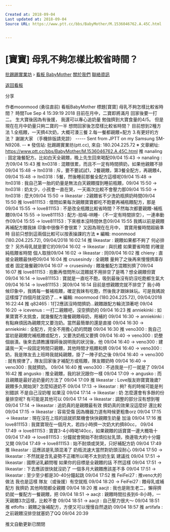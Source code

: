 ```yaml
---

Created at: 2018-09-04
Last updated at: 2018-09-04
Source URL: https://www.ptt.cc/bbs/BabyMother/M.1536046762.A.45C.html


---
```


# [寶寶] 母乳不夠怎樣比較省時間？


[批踢踢實業坊](https://www.ptt.cc/bbs/) › [看板 BabyMother](https://www.ptt.cc/bbs/BabyMother/index.html) [關於我們](https://www.ptt.cc/about.html) [聯絡資訊](https://www.ptt.cc/contact.html)

[返回看板](https://www.ptt.cc/bbs/BabyMother/index.html)

分享

作者moonmood (勇往直前)
看板BabyMother
標題\[寶寶\] 母乳不夠怎樣比較省時間？
時間Tue Sep 4 15:39:19 2018
目前在月中，二寶即將滿月 回家後要一打二。 生大寶後因為有後援， 我還可以專心追奶量 勉強擠到大寶食量的4/5。 但是現在在月中奶量只夠二寶的一半 想問回家後怎麼樣比較省時間？ 目前想到2種方法 1.全瓶餵，一天擠4次奶，大概可湊三餐 2.每一餐都親餵+配方 3.有更好的方法？ 謝謝大家 （手機排版請見諒） ----- Sent from JPTT on my Samsung SM-N9208. -- ※ 發信站: 批踢踢實業坊(ptt.cc), 來自: 180.204.225.72 ※ 文章網址: <https://www.ptt.cc/bbs/BabyMother/M.1536046762.A.45C.html>
推 nanaling : 固定幾餐配方。比如白天全親餵，晚上先生回來喝配09/04 15:43
→ nanaling : 方09/04 15:43
推 ltn0318 : 混餵很累，而且不一定有時間擠奶，如果他親餵不排09/04 15:48
→ ltn0318 : 斥，要不要試試1，2餐親餵，第3餐全配方，再親餵4，09/04 15:48
→ ltn0318 : 5餐，然後睡前那餐全配方這樣呢09/04 15:48
→ ltn0318 : 我自己第一胎的奶量是無法白天親餵撐到睡前瓶餵，09/04 15:50
→ ltn0318 : 奶太少，小孩會一直在哭，一天兩次比較不會壓力那09/04 15:50
→ ltn0318 : 麼大09/04 15:50
→ likeastar : 2親餵省不少洗奶瓶擠奶時間09/04 15:50
推 love811153 : 借問如果每次親餵寶寶都吃不飽要再補瓶餵配方，那是09/04 15:55
→ love811153 : 不是改全瓶餵比較省時間？不然每次都要親餵-補瓶餵09/04 15:55
→ love811153 : 配方-拍嗝-哄睡-（不一定有時間排空），一連串動作09/04 15:55
→ love811153 : 下來根本沒時間休息09/04 15:55
我媽以前是親餵再補配方餵我妹 印象中很像不會很累？ 又因為現在在月中， 寶寶用餐時間超級準時 目前只想到這兩個比較可以按表操課的方法 ※ 編輯: moonmood (180.204.225.72), 09/04/2018 16:02:14
推 likeastar : 親餵如果都不夠了 何必排空？ 另外母乳就是要它的09/04 16:02
→ likeastar : 與抗體 如果要省時間 的確是純瓶餵省時間 個人取捨09/04 16:02
→ likeastar : 同09/04 16:02
推 chieny : 直接全親餵最快吧09/04 16:04
推 crusesindy : 全親餵 量夠了之後再來慢慢擠庫存或者 固定幾餐親09/04 16:07
→ crusesindy : 餵幾餐配方混餵別擠了09/04 16:07
推 love811153 : 抱歉再借問所以混餵就不用排空了是嗎？想全親餵但寶09/04 16:14
→ love811153 : 寶就是一直吃不飽，吸到最後沒有奶沒吃飽都生氣大09/04 16:14
→ love811153 : 哭09/04 16:14
目前是想親餵完就不排空了 我小時候印象中，我媽每一餐補瓶餵，確定我妹有吃飽，然後我才跟妹妹玩。可是我媽說這樣撐了四個月就沒奶了… ※ 編輯: moonmood (180.204.225.72), 09/04/2018 16:22:44
推 q82465 : 1打2應該沒時間擠奶...親餵跟配方輪流頂著吧 09/04 16:20
→ icevenus : 一打二親餵吧，沒空擠奶的 09/04 16:23
推 anniekinki : 如果寶寶不太挑食，就幾餐配方幾餐親餵母奶，用補的 09/04 16:30
→ anniekinki : 有點麻煩因為親餵完又要泡奶。當然最簡單的還是直接 09/04 16:30
→ anniekinki : 全配方，完全不用擔心奶的問題 09/04 16:30
推 veno300 : 我自己當初是親餵完補瓶餵或配方，又要洗奶瓶又要擠 09/04 16:40
→ veno300 : 奶整個崩潰。後來去請教護理師後說明我的狀況後，他 09/04 16:40
→ veno300 : 建議我一天一段固定時間只親餵，其他時間才瓶餵和擠 09/04 16:40
→ veno300 : 奶，我是隊友去上班時我就純親餵，掛了一陣子奶之後 09/04 16:40
→ veno300 : 就有規律了，隊友回家後才補配方或瓶餵，隊友餵奶時 09/04 16:40
→ veno300 : 我就擠奶。 09/04 16:40
推 veno300 : 不過我是一打一就是了 09/04 16:42
推 angusko : 推全親餵，我的狀況跟你一樣 09/04 17:09
→ angusko : 而且親餵是最好追奶量的方法了 09/04 17:09
推 likeastar : Love版友妳寶寶幾歲? 親餵多久開始哭? 怎麼知道奶不 09/04 17:13
→ likeastar : 夠? 有的時候可能是判別錯誤 不是自己沒奶喔 如果沒 09/04 17:14
→ likeastar : 奶 怎麼還會有多餘的份量排空呢? 有可能是其他可以 09/04 17:14
→ likeastar : 調整的部分沒有想到喔 09/04 17:14
→ likeastar : 追奶真的是親餵最有效 擠奶真的效果沒這麼好 還比較 09/04 17:15
→ likeastar : 容易受傷 因為機器力道有時候更粗魯orz 09/04 17:15
→ likeastar : 現在沒在上班的話就抓緊機會快快親餵生奶量 加油 09/04 17:16
推 love811153 : 我寶寶現在一個月大，若四小時擠一次奶大約擠80cc， 09/04 17:49
→ love811153 : 寶寶3-4小時喝140cc，如果親餵的話寶寶一邊大概吸十 09/04 17:49
→ love811153 : 分鐘就會開始不耐煩拉扯乳頭，換邊吸大約十分鐘又開 09/04 17:49
→ love811153 : 始不耐煩或哭哭，只好補配方奶 09/04 17:49
推 likeastar : 這應該是乳頭混淆了 奶瓶流速大當然對奶頭沒耐心 09/04 17:50
→ likeastar : 不然就是含乳姿勢不正確所以喝不太到奶生氣 建議找 09/04 17:51
→ likeastar : 國際泌乳顧問喔 如果你的目標是全親餵的話 不然這樣 09/04 17:51
→ likeastar : 下去應該很快就沒奶了 一個多月大親餵應該差不多 09/04 17:51
→ likeastar : 至少至少都是30-40分鐘起跳 09/04 17:52
推 FeiFei27 : 推veno大的做法 我也是這樣 隊友（或後援）有空就瓶 09/04 18:20
→ FeiFei27 : 餵母乳或補配方 我擠奶 其他時間都全親餵 09/04 18:20
推 aacjt : 我也是剛生老二，懶得擠奶就一餐配方一餐親餵，把 09/04 18:51
→ aacjt : 親餵時間拉長到6-8小時，一天親餵3次這樣，比較不會 09/04 18:51
→ aacjt : 自己壓力很大～ 09/04 18:51
推 etfofts : 親餵之後補配方，方便又可以慢慢自然退奶 09/04 18:57
推 artifafa : 之前親餵沒排空就塞奶了QQ 09/04 20:39

推文自動更新已關閉


